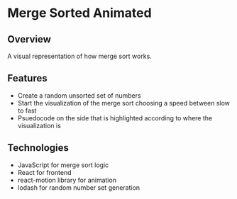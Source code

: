 # Merge Sorted Animated

## Overview
A visual representation of how merge sort works.

## Features
* Create a random unsorted set of numbers
* Start the visualization of the merge sort choosing a speed between slow to fast
* Psuedocode on the side that is highlighted according to where the visualization is

## Technologies
* JavaScript for merge sort logic
* React for frontend
* react-motion library for animation
* lodash for random number set generation
